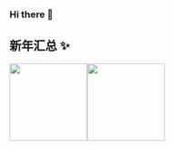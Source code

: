 ### Hi there 👋

<!--
**AndrRousite/AndrRousite** is a ✨ _special_ ✨ repository because its `README.md` (this file) appears on your GitHub profile.

Here are some ideas to get you started:

- 🔭 I’m currently working on ...
- 🌱 I’m currently learning ...
- 👯 I’m looking to collaborate on ...
- 🤔 I’m looking for help with ...
- 💬 Ask me about ...
- 📫 How to reach me: ...
- 😄 Pronouns: ...
- ⚡ Fun fact: ...
-->


## 新年汇总 ✨

<img align="" height="137px" src="https://github-readme-stats.vercel.app/api?username=AndrRousite&hide_title=true&hide_border=true&show_icons=true&include_all_commits=true&line_height=21&bg_color=0,EC6C6C,FFD479,FFFC79,73FA79&theme=graywhite&locale=cn" /><img align="" height="137px" src="https://github-readme-stats.vercel.app/api/top-langs/?username=AndrRousite&hide_title=true&hide_border=true&layout=compact&bg_color=0,73FA79,73FDFF,D783FF&theme=graywhite&locale=cn" />

